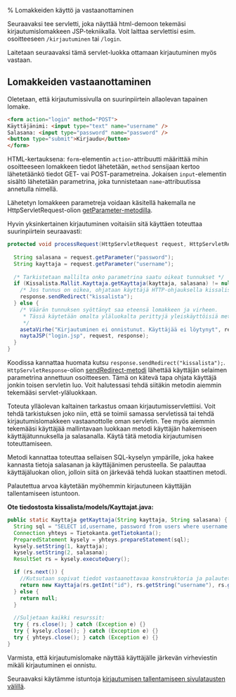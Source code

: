 % Lomakkeiden käyttö ja vastaanottaminen
<!-- order: 2 -->

Seuraavaksi tee servletti, joka näyttää
html-demoon tekemäsi kirjautumislomakkeen
JSP-tekniikalla. 
Voit laittaa servlettisi esim. osoitteeseen `/kirjautuminen`
tai `/login`. 

Laitetaan seuraavaksi tämä servlet-luokka ottamaan kirjautuminen myös vastaan.

## Lomakkeiden vastaanottaminen

Oletetaan, että kirjautumissivulla on suurinpiirtein allaolevan tapainen lomake.

~~~html
<form action="login" method="POST">
Käyttäjänimi: <input type="text" name="username" />
Salasana: <input type="password" name="password" />
<button type="submit">Kirjaudu</button>
</form>
~~~

HTML-kertauksena: `form`-elementin `action`-attribuutti määrittää 
mihin osoitteeseen lomakkeen tiedot lähetetään, 
`method` sensijaan kertoo lähetetäänkö tiedot GET- vai POST-parametreina.
Jokaisen `input`-elementin sisältö lähetetään parametrina, 
joka tunnistetaan `name`-attribuutissa annetulla nimellä.

Lähetetyn lomakkeen parametreja voidaan käsitellä hakemalla ne 
HttpServletRequest-olion
[getParameter-metodilla](http://docs.oracle.com/javaee/6/api/javax/servlet/ServletRequest.html#getParameter(java.lang.String)).

Hyvin yksinkertainen kirjautuminen voitaisiin sitä käyttäen toteuttaa suurinpiirtein seuraavasti:

~~~java
protected void processRequest(HttpServletRequest request, HttpServletResponse response) {
  
  String salasana = request.getParameter("password");
  String kayttaja = request.getParameter("username");
  
  /* Tarkistetaan mallilta onko parametrina saatu oikeat tunnukset */
  if (Kissalista.Mallit.Kayttaja.getKayttaja(kayttaja, salasana) != null) {
    /* Jos tunnus on oikea, ohjataan käyttäjä HTTP-ohjauksella kissalistaan. */
    response.sendRedirect("kissalista");
  } else {
    /* Väärän tunnuksen syöttänyt saa eteensä lomakkeen ja virheen.
     * Tässä käytetään omalta yläluokalta perittyjä yleiskäyttöisiä metodeja.
     */
    asetaVirhe("Kirjautuminen ei onnistunut. Käyttäjää ei löytynyt", request);
    naytaJSP("login.jsp", request, response);
  }
}
~~~

Koodissa kannattaa huomata kutsu `response.sendRedirect("kissalista");`.
`HttpServletResponse`-olion 
[sendRedirect-metodi](http://docs.oracle.com/javaee/6/api/javax/servlet/http/HttpServletResponse.html#sendRedirect(java.lang.String))
lähettää käyttäjän selaimen parametrina annettuun osoitteesen.
Tämä on kätevä tapa ohjata käyttäjä jonkin toisen servletin luo.
Voit halutessasi tehdä siitäkin metodin aiemmin tekemääsi servlet-yläluokkaan.

Toteuta ylläolevan kaltainen tarkastus omaan kirjautumisservlettiisi.
Voit tehdä tarkistuksen joko niin, että se toimii samassa servletissä tai tehdä
kirjautumislomakkeen vastaanottolle oman servletin. 
Tee myös aiemmin tekemääsi käyttäjää mallintavaan luokkaan metodi
käyttäjän hakemiseen käyttäjätunnuksella ja salasanalla. Käytä tätä
metodia kirjautumisen toteuttamiseen. 

Metodi kannattaa toteuttaa sellaisen SQL-kyselyn ympärille, joka 
hakee kannasta tietoja salasanan ja käyttäjänimen perusteella.
Se palauttaa käyttäjäluokan olion,
jolloin siitä on järkevää tehdä luokan staattinen metodi.

Palautettua arvoa käytetään myöhemmin kirjautuneen käyttäjän tallentamiseen istuntoon.

**Ote tiedostosta kissalista/models/Kayttajat.java:**

~~~java
public static Kayttaja getKayttaja(String kayttaja, String salasana) {
  String sql = "SELECT id,username, password from users where username = ? AND password = ?";
  Connection yhteys = Tietokanta.getTietokanta();
  PreparedStatement kysely = yhteys.prepareStatement(sql);
  kysely.setString(1, kayttaja);
  kysely.setString(2, salasana);
  ResultSet rs = kysely.executeQuery();

  if (rs.next()) {
    //Kutsutaan sopivat tiedot vastaanottavaa konstruktoria ja palautetaan olio:
    return new Kayttaja(rs.getInt("id"), rs.getString("username"), rs.getString("password"));
  } else {
    return null;
  }
  
  //Suljetaan kaikki resurssit:
  try { rs.close(); } catch (Exception e) {}
  try { kysely.close(); } catch (Exception e) {}
  try { yhteys.close(); } catch (Exception e) {}
}
~~~

Varmista, että kirjautumislomake näyttää käyttäjälle järkevän virheviestin
mikäli kirjautuminen ei onnistu.

<next>

Seuraavaksi käytämme istuntoja [kirjautumisen tallentamiseen sivulatausten välillä](istunnot.html).

</next>
